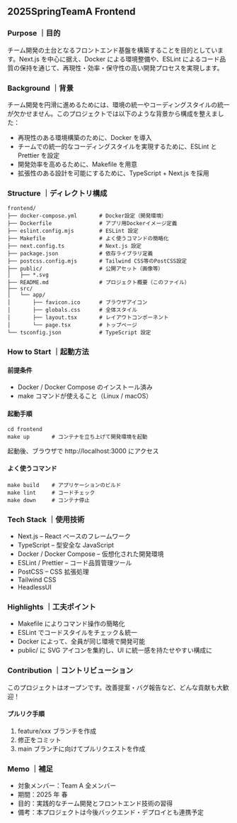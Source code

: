 ## 2025SpringTeamA Frontend

### Purpose ｜目的

チーム開発の土台となるフロントエンド基盤を構築することを目的としています。Next.js を中心に据え、Docker による環境整備や、ESLint によるコード品質の保持を通じて、再現性・効率・保守性の高い開発プロセスを実現します。

### Background ｜背景

チーム開発を円滑に進めるためには、環境の統一やコーディングスタイルの統一が欠かせません。このプロジェクトでは以下のような背景から構成を整えました：

- 再現性のある環境構築のために、Docker を導入
- チームでの統一的なコーディングスタイルを実現するために、ESLint と Prettier を設定
- 開発効率を高めるために、Makefile を用意
- 拡張性のある設計を可能にするために、TypeScript + Next.js を採用

### Structure ｜ディレクトリ構成

```
frontend/
├── docker-compose.yml       # Docker設定（開発環境）
├── Dockerfile               # アプリ用Dockerイメージ定義
├── eslint.config.mjs        # ESLint 設定
├── Makefile                 # よく使うコマンドの簡略化
├── next.config.ts           # Next.js 設定
├── package.json             # 依存ライブラリ定義
├── postcss.config.mjs       # Tailwind CSS等のPostCSS設定
├── public/                  # 公開アセット（画像等）
│   ├── *.svg
├── README.md                # プロジェクト概要（このファイル）
├── src/
│   └── app/
│       ├── favicon.ico      # ブラウザアイコン
│       ├── globals.css      # 全体スタイル
│       ├── layout.tsx       # レイアウトコンポーネント
│       └── page.tsx         # トップページ
└── tsconfig.json            # TypeScript 設定
```

### How to Start ｜起動方法

#### 前提条件

- Docker / Docker Compose のインストール済み
- make コマンドが使えること（Linux / macOS）

#### 起動手順

```
cd frontend
make up       # コンテナを立ち上げて開発環境を起動
```

起動後、ブラウザで http://localhost:3000 にアクセス

#### よく使うコマンド

```
make build    # アプリケーションのビルド
make lint     # コードチェック
make down     # コンテナ停止
```

### Tech Stack ｜使用技術

- Next.js – React ベースのフレームワーク
- TypeScript – 型安全な JavaScript
- Docker / Docker Compose – 仮想化された開発環境
- ESLint / Prettier – コード品質管理ツール
- PostCSS – CSS 拡張処理
- Tailwind CSS
- HeadlessUI

### Highlights ｜工夫ポイント

- Makefile によりコマンド操作の簡略化
- ESLint でコードスタイルをチェック＆統一
- Docker によって、全員が同じ環境で開発可能
- public/ に SVG アイコンを集約し、UI に統一感を持たせやすい構成に

### Contribution ｜コントリビューション

このプロジェクトはオープンです。改善提案・バグ報告など、どんな貢献も大歓迎！

#### プルリク手順

1. feature/xxx ブランチを作成
2. 修正をコミット
3. main ブランチに向けてプルリクエストを作成

### Memo ｜補足

- 対象メンバー：Team A 全メンバー
- 期間：2025 年 春
- 目的：実践的なチーム開発とフロントエンド技術の習得
- 備考：本プロジェクトは今後バックエンド・デプロイとも連携予定
